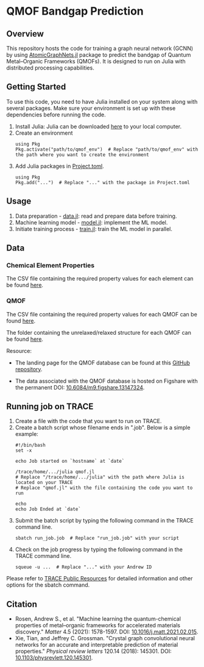 # QMOF Bandgap Prediction

## Overview
This repository hosts the code for training a graph neural network (GCNN) by using [AtomicGraphNets.jl](https://atomicgraphnets.chemellia.org/dev/) package to predict the bandgap of Quantum Metal–Organic Frameworks (QMOFs). It is designed to run on Julia with distributed processing capabilities.

## Getting Started
To use this code, you need to have Julia installed on your system along with several packages. Make sure your environment is set up with these dependencies before running the code.
1. Install Julia: Julia can be downloaded [here](https://julialang.org/downloads/) to your local computer.
2. Create an environment
   ```
   using Pkg
   Pkg.activate("path/to/qmof_env")  # Replace "path/to/qmof_env" with the path where you want to create the environment
   ```
4. Add Julia packages in [Project.toml](https://github.com/ACME-group-CMU/AtomicGraphNets-QMOF/blob/main/Project.toml).
   ```
   using Pkg
   Pkg.add("...")  # Replace "..." with the package in Project.toml
   ```

## Usage
1. Data preparation - [data.jl](https://github.com/ACME-group-CMU/AtomicGraphNets-QMOF/blob/main/data.jl): read and prepare data before training.
2. Machine learning model - [model.jl](https://github.com/ACME-group-CMU/AtomicGraphNets-QMOF/blob/main/model.jl): implement the ML model.
3. Initiate training process - [train.jl](https://github.com/ACME-group-CMU/AtomicGraphNets-QMOF/blob/main/train.jl): train the ML model in parallel.

## Data
### Chemical Element Properties
The CSV file containing the required property values for each element can be found [here](https://github.com/ACME-group-CMU/AtomicGraphNets-QMOF/blob/main/dataset/property.csv).
### QMOF
The CSV file containing the required property values for each QMOF can be found [here](https://github.com/ACME-group-CMU/AtomicGraphNets-QMOF/blob/main/dataset/qmof.csv).

The folder containing the unrelaxed/relaxed structure for each QMOF can be found [here](https://figshare.com/articles/dataset/QMOF_Database/13147324?file=31713017).

Resource:

- The landing page for the QMOF database can be found at this [GitHub repository](https://github.com/arosen93/QMOF). 

- The data associated with the QMOF database is hosted on Figshare with the permanent DOI: [10.6084/m9.figshare.13147324](https://figshare.com/articles/dataset/QMOF_Database/13147324).

## Running job on TRACE
1. Create a file with the code that you want to run on TRACE.
2. Create a batch script whose filename ends in ".job". Below is a simple example:
   ```
   #!/bin/bash
   set -x

   echo Job started on `hostname` at `date`

   /trace/home/.../julia qmof.jl
   # Replace "/trace/home/.../julia" with the path where Julia is located on your TRACE
   # Replace "qmof.jl" with the file containing the code you want to run

   echo
   echo Job Ended at `date`
   ```
4. Submit the batch script by typing the following command in the TRACE command line.
   ```
   sbatch run_job.job  # Replace "run_job.job" with your script
   ```
5. Check on the job progress by typing the following command in the TRACE command line.
   ```
   squeue -u ...  # Replace "..." with your Andrew ID
   ```
Please refer to [TRACE Public Resources](https://cmu-enterprise.atlassian.net/wiki/spaces/TPR/overview?homepageId=2301461445) for detailed information and other options for the sbatch command.

## Citation
- Rosen, Andrew S., et al. "Machine learning the quantum-chemical properties of metal–organic frameworks for accelerated materials discovery." *Matter* 4.5 (2021): 1578-1597. DOI: [10.1016/j.matt.2021.02.015](https://www.sciencedirect.com/science/article/pii/S2590238521000709?via%3Dihub).
- Xie, Tian, and Jeffrey C. Grossman. "Crystal graph convolutional neural networks for an accurate and interpretable prediction of material properties." *Physical review letters* 120.14 (2018): 145301. DOI: [10.1103/physrevlett.120.145301](https://journals.aps.org/prl/abstract/10.1103/PhysRevLett.120.145301).

